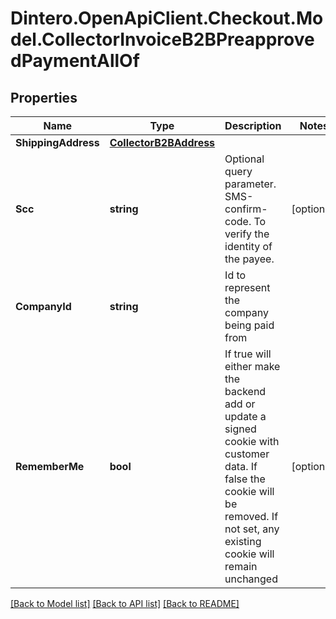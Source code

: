 # Dintero.OpenApiClient.Checkout.Model.CollectorInvoiceB2BPreapprovedPaymentAllOf

## Properties

Name | Type | Description | Notes
------------ | ------------- | ------------- | -------------
**ShippingAddress** | [**CollectorB2BAddress**](CollectorB2BAddress.md) |  | 
**Scc** | **string** | Optional query parameter. SMS-confirm-code. To verify the identity of the payee. | [optional] 
**CompanyId** | **string** | Id to represent the company being paid from | 
**RememberMe** | **bool** | If true will either make the backend add or update a signed cookie with customer data. If false the cookie will be removed. If not set, any existing cookie will remain unchanged  | [optional] 

[[Back to Model list]](../README.md#documentation-for-models) [[Back to API list]](../README.md#documentation-for-api-endpoints) [[Back to README]](../README.md)

